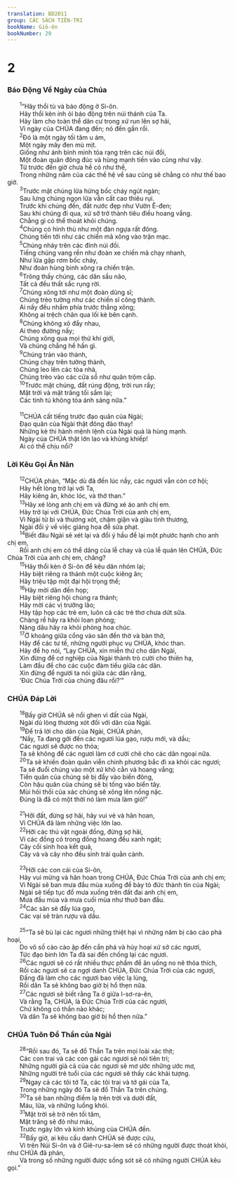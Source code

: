 ```yaml
---
translation: BD2011
group: CÁC SÁCH TIÊN-TRI
bookName: Giô-ên 
bookNumber: 29
---
```


<div class="title"><h1>2</h1><h3>Báo Ðộng Về Ngày của Chúa</h3></div>
<span class="verse gio_2_1">  <sup>1</sup>“Hãy thổi tù và báo động ở Si-ôn.<br/>  Hãy thổi kèn inh ỏi báo động trên núi thánh của Ta.<br/>  Hãy làm cho toàn thể dân cư trong xứ run lên sợ hãi,<br/>  Vì ngày của CHÚA đang đến; nó đến gần rồi.<br/></span>
<span class="verse gio_2_2">  <sup>2</sup>Ðó là một ngày tối tăm u ám,<br/>  Một ngày mây đen mù mịt.<br/>  Giống như ánh bình minh tỏa rạng trên các núi đồi,<br/>  Một đoàn quân đông đúc và hùng mạnh tiến vào cũng như vậy.<br/>  Từ trước đến giờ chưa hề có như thế,<br/>  Trong những năm của các thế hệ về sau cũng sẽ chẳng có như thế bao giờ.<br/></span>
<span class="verse gio_2_3">  <sup>3</sup>Trước mặt chúng lửa hừng bốc cháy ngút ngàn;<br/>  Sau lưng chúng ngọn lửa vẫn cất cao thiêu rụi.<br/>  Trước khi chúng đến, đất nước đẹp như Vườn Ê-đen;<br/>  Sau khi chúng đi qua, xứ sở trở thành tiêu điều hoang vắng.<br/>  Chẳng gì có thể thoát khỏi chúng.<br/></span>
<span class="verse gio_2_4">  <sup>4</sup>Chúng có hình thù như một đàn ngựa rất đông.<br/>  Chúng tiến tới như các chiến mã xông vào trận mạc.<br/></span>
<span class="verse gio_2_5">  <sup>5</sup>Chúng nhảy trên các đỉnh núi đồi.<br/>  Tiếng chúng vang rền như đoàn xe chiến mã chạy nhanh,<br/>  Như lửa gặp rơm bốc cháy,<br/>  Như đoàn hùng binh xông ra chiến trận.<br/></span>
<span class="verse gio_2_6">  <sup>6</sup>Trông thấy chúng, các dân sầu não,<br/>  Tất cả đều thất sắc rụng rời.<br/></span>
<span class="verse gio_2_7">  <sup>7</sup>Chúng xông tới như một đoàn dũng sĩ;<br/>  Chúng trèo tường như các chiến sĩ công thành.<br/>  Ai nấy đều nhắm phía trước thẳng xông;<br/>  Không ai trệch chân qua lối kẻ bên cạnh.<br/></span>
<span class="verse gio_2_8">  <sup>8</sup>Chúng không xô đẩy nhau,<br/>  Ai theo đường nấy;<br/>  Chúng xông qua mọi thứ khí giới,<br/>  Và chúng chẳng hề hấn gì.<br/></span>
<span class="verse gio_2_9">  <sup>9</sup>Chúng tràn vào thành,<br/>  Chúng chạy trên tường thành,<br/>  Chúng leo lên các tòa nhà,<br/>  Chúng trèo vào các cửa sổ như quân trộm cắp.<br/></span>
<span class="verse gio_2_10">  <sup>10</sup>Trước mặt chúng, đất rúng động, trời run rẩy;<br/>  Mặt trời và mặt trăng tối sầm lại;<br/>  Các tinh tú không tỏa ánh sáng nữa.”<br/><br/></span>
<span class="verse gio_2_11">  <sup>11</sup>CHÚA cất tiếng trước đạo quân của Ngài;<br/>  Ðạo quân của Ngài thật đông đảo thay!<br/>  Những kẻ thi hành mệnh lệnh của Ngài quả là hùng mạnh.<br/>  Ngày của CHÚA thật lớn lao và khủng khiếp!<br/>  Ai có thể chịu nổi?<br/></span>
<div class="title"><h3>Lời Kêu Gọi Ăn Năn</h3></div>
<span class="verse gio_2_12">  <sup>12</sup>CHÚA phán, “Mặc dù đã đến lúc nầy, các ngươi vẫn còn cơ hội;<br/>  Hãy hết lòng trở lại với Ta, <br/>  Hãy kiêng ăn, khóc lóc, và thở than.”<br/></span>
<span class="verse gio_2_13">  <sup>13</sup>Hãy xé lòng anh chị em và đừng xé áo anh chị em.<br/>  Hãy trở lại với CHÚA, Ðức Chúa Trời của anh chị em,<br/>  Vì Ngài từ bi và thương xót, chậm giận và giàu tình thương,<br/>  Ngài đổi ý về việc giáng họa để sửa phạt.<br/></span>
<span class="verse gio_2_14">  <sup>14</sup>Biết đâu Ngài sẽ xét lại và đổi ý hầu để lại một phước hạnh cho anh chị em,<br/>  Rồi anh chị em có thể dâng của lễ chay và của lễ quán lên CHÚA, Ðức Chúa Trời của anh chị em, chăng?<br/></span>
<span class="verse gio_2_15">  <sup>15</sup>Hãy thổi kèn ở Si-ôn để kêu dân nhóm lại;<br/>  Hãy biệt riêng ra thánh một cuộc kiêng ăn;<br/>  Hãy triệu tập một đại hội trọng thể;<br/></span>
<span class="verse gio_2_16">  <sup>16</sup>Hãy mời dân đến họp;<br/>  Hãy biệt riêng hội chúng ra thánh;<br/>  Hãy mời các vị trưởng lão;<br/>  Hãy tập họp các trẻ em, luôn cả các trẻ thơ chưa dứt sữa.<br/>  Chàng rể hãy ra khỏi loan phòng;<br/>  Nàng dâu hãy ra khỏi phòng hoa chúc.<br/></span>
<span class="verse gio_2_17">  <sup>17</sup>Ở khoảng giữa cổng vào sân đền thờ và bàn thờ,<br/>  Hãy để các tư tế, những người phục vụ CHÚA, khóc than.<br/>  Hãy để họ nói, “Lạy CHÚA, xin miễn thứ cho dân Ngài,<br/>  Xin đừng để cơ nghiệp của Ngài thành trò cười cho thiên hạ,<br/>  Làm đầu đề cho các cuộc đàm tiếu giữa các dân.<br/>  Xin đừng để người ta nói giữa các dân rằng, <br/>  ‘Ðức Chúa Trời của chúng đâu rồi?’”<br/></span>
<div class="title"><h3>CHÚA Ðáp Lời</h3></div>
<span class="verse gio_2_18">  <sup>18</sup>Bấy giờ CHÚA sẽ nổi ghen vì đất của Ngài,<br/>  Ngài dủ lòng thương xót đối với dân của Ngài.<br/></span>
<span class="verse gio_2_19">  <sup>19</sup>Ðể trả lời cho dân của Ngài, CHÚA phán, <br/>  “Nầy, Ta đang gởi đến các ngươi lúa gạo, rượu mới, và dầu;<br/>  Các ngươi sẽ được no thỏa;<br/>  Ta sẽ không để các ngươi làm cớ cười chê cho các dân ngoại nữa.<br/></span>
<span class="verse gio_2_20">  <sup>20</sup>Ta sẽ khiến đoàn quân viễn chinh phương bắc đi xa khỏi các ngươi;<br/>  Ta sẽ đuổi chúng vào một xứ khô cằn và hoang vắng;<br/>  Tiền quân của chúng sẽ bị đẩy vào biển đông,<br/>  Còn hậu quân của chúng sẽ bị tống vào biển tây.<br/>  Mùi hôi thối của xác chúng sẽ xông lên nồng nặc.<br/>  Ðúng là đã có một thời nó làm mưa làm gió!”<br/><br/></span>
<span class="verse gio_2_21">  <sup>21</sup>Hỡi đất, đừng sợ hãi, hãy vui vẻ và hân hoan,<br/>  Vì CHÚA đã làm những việc lớn lao.<br/></span>
<span class="verse gio_2_22">  <sup>22</sup>Hỡi các thú vật ngoài đồng, đừng sợ hãi,<br/>  Vì các đồng cỏ trong đồng hoang đều xanh ngát;<br/>  Cây cối sinh hoa kết quả,<br/>  Cây vả và cây nho đều sinh trái quằn cành.<br/><br/></span>
<span class="verse gio_2_23">  <sup>23</sup>Hỡi các con cái của Si-ôn,<br/>  Hãy vui mừng và hân hoan trong CHÚA, Ðức Chúa Trời của anh chị em;<br/>  Vì Ngài sẽ ban mưa đầu mùa xuống để bày tỏ đức thành tín của Ngài;<br/>  Ngài sẽ tiếp tục đổ mưa xuống trên đất đai anh chị em,<br/>  Mưa đầu mùa và mưa cuối mùa như thuở ban đầu.<br/></span>
<span class="verse gio_2_24">  <sup>24</sup>Các sân sẽ đầy lúa gạo,<br/>  Các vại sẽ tràn rượu và dầu.<br/><br/></span>
<span class="verse gio_2_25">  <sup>25</sup>“Ta sẽ bù lại các ngươi những thiệt hại vì những năm bị cào cào phá hoại,<br/>  Do vô số cào cào ập đến cắn phá và hủy hoại xứ sở các ngươi,<br/>  Tức đạo binh lớn Ta đã sai đến chống lại các ngươi.<br/></span>
<span class="verse gio_2_26">  <sup>26</sup>Các ngươi sẽ có rất nhiều thực phẩm để ăn uống no nê thỏa thích,<br/>  Rồi các ngươi sẽ ca ngợi danh CHÚA, Ðức Chúa Trời của các ngươi,<br/>  Ðấng đã làm cho các ngươi bao việc lạ lùng,<br/>  Rồi dân Ta sẽ không bao giờ bị hổ thẹn nữa.<br/></span>
<span class="verse gio_2_27">  <sup>27</sup>Các ngươi sẽ biết rằng Ta ở giữa I-sơ-ra-ên,<br/>  Và rằng Ta, CHÚA, là Ðức Chúa Trời của các ngươi,<br/>  Chứ không có thần nào khác;<br/>  Và dân Ta sẽ không bao giờ bị hổ thẹn nữa.”<br/></span>
<div class="title"><h3>CHÚA Tuôn Ðổ Thần của Ngài</h3></div>
<span class="verse gio_2_28">  <sup>28</sup>“Rồi sau đó, Ta sẽ đổ Thần Ta trên mọi loài xác thịt;<br/>  Các con trai và các con gái các ngươi sẽ nói tiên tri;<br/>  Những người già cả của các ngươi sẽ mơ ước những ước mơ,<br/>  Những người trẻ tuổi của các ngươi sẽ thấy các khải tượng.<br/></span>
<span class="verse gio_2_29">  <sup>29</sup>Ngay cả các tôi tớ Ta, các tôi trai và tớ gái của Ta,<br/>  Trong những ngày đó Ta sẽ đổ Thần Ta trên chúng.<br/></span>
<span class="verse gio_2_30">  <sup>30</sup>Ta sẽ ban những điềm lạ trên trời và dưới đất,<br/>  Máu, lửa, và những luồng khói.<br/></span>
<span class="verse gio_2_31">  <sup>31</sup>Mặt trời sẽ trở nên tối tăm,<br/>  Mặt trăng sẽ đỏ như máu,<br/>  Trước ngày lớn và kinh khủng của CHÚA đến.<br/></span>
<span class="verse gio_2_32">  <sup>32</sup>Bấy giờ, ai kêu cầu danh CHÚA sẽ được cứu,<br/>  Vì trên Núi Si-ôn và ở Giê-ru-sa-lem sẽ có những người được thoát khỏi, như CHÚA đã phán,<br/>  Và trong số những người được sống sót sẽ có những người CHÚA kêu gọi.”<br/></span>
